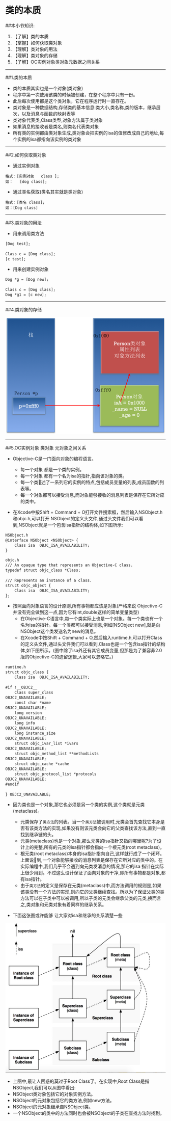 # 类的本质
##本小节知识:
1. 【了解】类的本质
2. 【掌握】如何获取类对象
3. 【理解】类对象的用法
4. 【理解】类对象的存储
5. 【了解】OC实例对象类对象元数据之间关系

---

##1.类的本质
- 类的本质其实也是一个对象(类对象)
- 程序中第一次使用该类的时候被创建，在整个程序中只有一份。
- 此后每次使用都是这个类对象，它在程序运行时一直存在。
- 类对象是一种数据结构,存储类的基本信息:类大小,类名称,类的版本，继承层次，以及消息与函数的映射表等
- 类对象代表类,Class类型,对象方法属于类对象
- 如果消息的接收者是类名,则类名代表类对象
- 所有类的实例都由类对象生成,类对象会把实例的isa的值修改成自己的地址,每个实例的isa都指向该实例的类对象

---

##2.如何获取类对象
- 通过实例对象

```objc
格式：[实例对象   class ];
如：   [dog class];
```
- 通过类名获取(类名其实就是类对象)

```objc
格式：[类名 class];
如：[Dog class]
```

---

##3.类对象的用法
- 用来调用类方法

```objc
[Dog test];

Class c = [Dog class];
[c test];
```

- 用来创建实例对象

```objc
Dog *g = [Dog new];

Class c = [Dog class];
Dog *g1 = [c new];
```

---

##4.类对象的存储

![](images/a11/ldxcc.png)

---

##5.OC实例对象 类对象 元对象之间关系
- Objective-C是一门面向对象的编程语言。
    + 每一个对象 都是一个类的实例。
    + 每一个对象 都有一个名为isa的指针,指向该对象的类。
    + 每一个类􏰁述了一系列它的实例的特点,包括成员变量的列表,成员函数的列表等。
    + 每一个对象都可以接受消息,而对象能够接收的消息列表是保存在它所对应的类中。

- 在Xcode中按Shift + Command + O打开文件搜索框，然后输入NSObject.h和objc.h,可以打开 NSObject的定义头文件,通过头文件我们可以看到,NSObject就是一个包含isa指针的结构体,如下图所示:

```objc
NSObject.h
@interface NSObject <NSObject> {
    Class isa  OBJC_ISA_AVAILABILITY;
}
```

```objc
objc.h
/// An opaque type that represents an Objective-C class.
typedef struct objc_class *Class;

/// Represents an instance of a class.
struct objc_object {
    Class isa  OBJC_ISA_AVAILABILITY;
};
```

- 按照面向对象语言的设计原则,所有事物都应该是对象(严格来说 Objective-C并没有完全做到这一点,因为它有int,double这样的简单变量类型)
    + 在Objective-C语言中,每一个类实际上也是一个对象。每一个类也有一个名为isa的指针。每一个类都可以接受消息,例如[NSObject new],就是向NSObject这个类发送名为new的消息。
    + 在Xcode中按Shift + Command + O,然后输入runtime.h,可以打开Class的定义头文件,通过头文件我们可以看到,Class也是一个包含isa指针的结构体,如下图所示。(图中除了isa外还有其它成员变量,但那是为了兼容非2.0版的Objective-C的遗留逻辑,大家可以忽略它。)

```objc
runtime.h
struct objc_class {
    Class isa  OBJC_ISA_AVAILABILITY;

#if !__OBJC2__
    Class super_class                                        OBJC2_UNAVAILABLE;
    const char *name                                         OBJC2_UNAVAILABLE;
    long version                                             OBJC2_UNAVAILABLE;
    long info                                                OBJC2_UNAVAILABLE;
    long instance_size                                       OBJC2_UNAVAILABLE;
    struct objc_ivar_list *ivars                             OBJC2_UNAVAILABLE;
    struct objc_method_list **methodLists                    OBJC2_UNAVAILABLE;
    struct objc_cache *cache                                 OBJC2_UNAVAILABLE;
    struct objc_protocol_list *protocols                     OBJC2_UNAVAILABLE;
#endif

} OBJC2_UNAVAILABLE;
```

- 因为类也是一个对象,那它也必须是另一个类的实例,这个类就是元类 (metaclass)。
    + 元类保存了`类方法`的列表。当一个`类方法`被调用时,元类会首先查找它本身是否有该类方法的实现,如果没有则该元类会向它的父类查找该方法,直到一直找到继承链的头。
    + 元类(metaclass)也是一个对象,那么元类的isa指针又指向哪里呢?为了设计上的完整,所有的元类的isa指针都会指向一个根元类(root metaclass)。
    + 根元类(root metaclass)本身的isa指针指向自己,这样就行成了一个闭环。上面说􏰀到,一个对象能够接收的消息列表是保存在它所对应的类中的。在实际编程中,我们几乎不会遇到向元类发消息的情况,那它的isa 指针在实际上很少用到。不过这么设计保证了面向对象的干净,即所有事物都是对象,都有isa指针。
    + 由于`类方法`的定义是保存在元类(metaclass)中,而方法调用的规则是,如果该类没有一个方法的实现,则向它的父类继续查找。所以为了保证父类的类方法可以在子类中可以被调用,所以子类的元类会继承父类的元类,换而言之,类对象和元类对象有着同样的继承关系。

- 下面这张图或许能够 让大家对isa和继承的关系清楚一些

![](images/a11/sldxldxydx.png)

- 上图中,最让人困惑的莫过于Root Class了。在实现中,Root Class是指
NSObject,我们可以从图中看出:
- NSObject类对象包括它的对象实例方法。
- NSObject的元对象包括它的类方法,例如new方法。
- NSObject的元对象继承自NSObject类。
- 一个NSObject的类中的方法同时也会被NSObject的子类在查找方法时找到。
